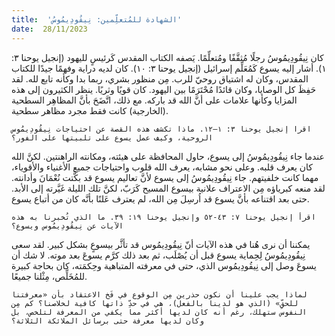 ```yaml
---
title:  'الشهادة للمُتعلِّمين: نِيقُودِيمُوسُ'
date:  28/11/2023
---
```


كان نِيقُودِيمُوسُ رجلًا مُثقَّفًا ومُتعلِّمًا. يَصفه الكتاب المقدس كَرئيسٍ لليهود (إنجيل يوحنا ٣: ١). أشار إليه يسوع كَمُعَلِّم إسرائيل (إنجيل يوحنا ٣: ١٠). كان لديه دراية وفهمًا جيدًا للكتاب المقدس، وكان له اشتياق روحيّ للرب. مِن منظور بشري، ربما بدا وكأنه تابع لله. لقد حَفِظَ كل الوصايا، وكان قائدًا مُحْتَرَمًا بين اليهود. كان قويًا وثريًا. ينظر الكثيرون إلى هذه المزايا وكأنها علامات على أنَّ الله قد باركه. مع ذلك، اتَّضَحَ بأنَّ المظاهِر السطحية (الخارجية) كانت فقط مجرد مظاهر سطحية.

`اقرا إنجيل يوحنا ٣: ١–١٢. ماذا تكشف هذه القصة عن احتياجات نِيقُودِيمُوس الروحية، وكيف عمل يسوع على تلبيتها على الفور؟`

عندما جاء نِيقُودِيمُوسُ إلى يسوع، حاول المحافظة على هيئته، ومكانته الراهنتين. لكنَّ الله كان يعرف قلبه. وعلى نحو مشابه، يعرف الله قلوب واحتياجات جميع الأغنياء والأقوياء، مهما كانت خلفيتهم. جاء نِيقُودِيمُوسُ إلى يسوع لأنَّ تعاليم يسوع قد بكَّتت نُعْمَانَ وأدانته. لقد منعه كبرياؤه مِن الاعتراف علانية بيسوع المسيح كَرَبّ، لكنَّ تلك الليلة غَيَّرته إلى الأبد. حتى بعد اقتناعه بأنَّ يسوع قد اُرسِلَ مِن الله، لم يعترف عَلنًا بأنَّه كان من أتباع يسوع.

`اقرأ إنجيل يوحنا ٧: ٤٣-٥٢ وإنجيل يوحنا ١٩: ٣٩. ما الذي تُخبرنا به هذه الآيات عن نِيقُودِيمُوس ويسوع؟`

يمكننا أن نرى هُنا في هذه الآيات أنّ نِيقُودِيمُوس قد تأثَّر بيسوعٍ بشكل كبير. لقد سعى نِيقُودِيمُوسُ لِحِماية يسوع قبل أن يُصْلَب، ثم بعد ذلك كرَّم يسوعَ بعد موته. لا شك أن يسوعَ وصل إلى نِيقُودِيمُوس الذي، حتى في معرفته المتباهية وحِكمَته، كان بحاجة كبيرة للمُخَلِّص، مِثْلنا جميعًا.

`لماذا يجب علينا أن نكون حذرين مِن الوقوع في فَخ الاعتقاد بأن «معرفتنا للحقِّ» (الذي هو لدينا بالفعل)، هي في حدِّ ذاتها كافية لخلاصنا؟ كم مِن النفوس ستهلك، رغم أنه كان لديها أكثر مما يكفي من المعرفة لتلخص، بل وكان لديها معرفة حتى برسائل الملائكة الثلاثة؟`